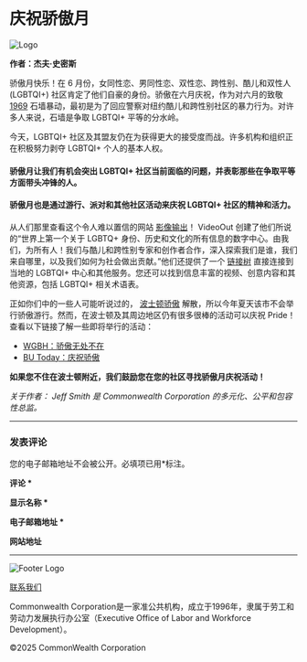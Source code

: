# 庆祝骄傲月

![Logo](https://commcorp.org/wp-content/uploads/2021/11/cropped-Full-logo-uppercase.png)

**作者：杰夫·史密斯**

骄傲月快乐！在 6 月份，女同性恋、男同性恋、双性恋、跨性别、酷儿和双性人 (LGBTQI+) 社区肯定了他们自豪的身份。骄傲在六月庆祝，作为对六月的致敬 [1969](https://www.history.com/topics/gay-rights/the-stonewall-riots) 石墙暴动，最初是为了回应警察对纽约酷儿和跨性别社区的暴力行为。对许多人来说，石墙是争取 LGBTQI+ 平等的分水岭。

今天，LGBTQI+ 社区及其盟友仍在为获得更大的接受度而战。许多机构和组织正在积极努力剥夺 LGBTQI+ 个人的基本人权。

#### **骄傲月让我们有机会突出 LGBTQI+ 社区当前面临的问题，并表彰那些在争取平等方面带头冲锋的人。**

#### 骄傲月也是通过游行、派对和其他社区活动来庆祝 LGBTQI+ 社区的精神和活力。

从人们那里查看这个令人难以置信的网站 [影像输出](https://videoout.org/)！ VideoOut 创建了他们所说的“世界上第一个关于 LGBTQ+ 身份、历史和文化的所有信息的数字中心。由我们，为所有人！我们与酷儿和跨性别专家和创作者合作，深入探索我们是谁，我们来自哪里，以及我们如何为社会做出贡献。”他们还提供了一个 [链接树](https://linktr.ee/videoout) 直接连接到当地的 LGBTQI+ 中心和其他服务。您还可以找到信息丰富的视频、创意内容和其他资源，包括 LGBTQI+ 相关术语表。

正如你们中的一些人可能听说过的， [波士顿骄傲](https://www.bostonpride.org/) 解散，所以今年夏天该市不会举行骄傲游行。然而，在波士顿及其周边地区仍有很多很棒的活动可以庆祝 Pride！查看以下链接了解一些即将举行的活动：

-   [WGBH：骄傲无处不在](https://www.wgbh.org/news/local-news/2022/06/01/pride-everywhere-the-big-list-of-2022-pride-events-in-boston-beyond)
-   [BU Today：庆祝骄傲](https://www.bu.edu/articles/2022/boston-pride-events-2022/)

**如果您不住在波士顿附近，我们鼓励您在您的社区寻找骄傲月庆祝活动！**

_关于作者：_ _Jeff Smith 是 Commonwealth Corporation 的多元化、公平和包容性总监。_

---

### 发表评论

您的电子邮箱地址不会被公开。必填项已用*标注。

**评论 \***

**显示名称 \***

**电子邮箱地址 \***

**网站地址**

---

![Footer Logo](https://commcorp.org/wp-content/uploads/2021/09/Light-background-footer.png)

[联系我们](https://commcorp.org/zh/contact-us/)

Commonwealth Corporation是一家准公共机构，成立于1996年，隶属于劳工和劳动力发展执行办公室（Executive Office of Labor and Workforce Development）。

©2025 CommonWealth Corporation